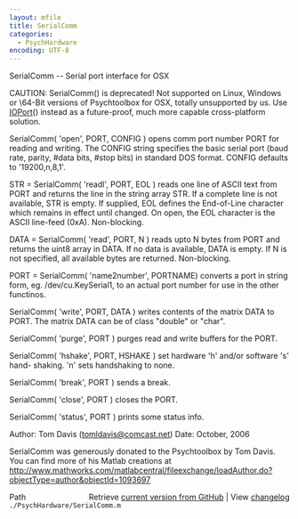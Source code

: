 ```yaml
---
layout: mfile
title: SerialComm
categories:
  - PsychHardware
encoding: UTF-8
---
```


SerialComm -- Serial port interface for OSX

CAUTION: SerialComm() is deprecated! Not supported on Linux, Windows or
\64-Bit versions of Psychtoolbox for OSX, totally unsupported by us. Use
[IOPort](/docs/IOPort)() instead as a future-proof, much more capable cross-platform
solution.

 SerialComm( 'open', PORT, CONFIG ) opens comm port number PORT for reading and
   writing. The CONFIG string specifies the basic serial port (baud rate,
   parity, #data bits, #stop bits) in standard DOS format. CONFIG defaults
   to '19200,n,8,1'.

 STR = SerialComm( 'readl', PORT, EOL ) reads one line of ASCII text from PORT
   and returns the line in the string array STR. If a complete line is
   not available, STR is empty. If supplied, EOL defines the End-of-Line
   character which remains in effect until changed. On open, the EOL
   character is the ASCII line-feed (0xA). Non-blocking.

 DATA = SerialComm( 'read', PORT, N ) reads upto N bytes from PORT and returns
   the uint8 array in DATA. If no data is available, DATA is empty. If N is
   not specified, all available bytes are returned. Non-blocking.

 PORT = SerialComm( 'name2number', PORTNAME) converts a port in string
   form, eg. /dev/cu.KeySerial1, to an actual port number for use in the
   other functinos.

 SerialComm( 'write', PORT, DATA ) writes contents of the matrix DATA to PORT.
   The matrix DATA can be of class "double" or "char".

 SerialComm( 'purge', PORT ) purges read and write buffers for the PORT.

 SerialComm( 'hshake', PORT, HSHAKE ) set hardware 'h' and/or software 's' hand-
   shaking. 'n' sets handshaking to none.

 SerialComm( 'break', PORT ) sends a break.

 SerialComm( 'close', PORT ) closes the PORT.

 SerialComm( 'status', PORT ) prints some status info.

Author: Tom Davis (tomldavis@comcast.net)
Date: October, 2006

SerialComm was generously donated to the Psychtoolbox by Tom Davis.  You
can find more of his Matlab creations at
http://www.mathworks.com/matlabcentral/fileexchange/loadAuthor.do?objectType=author&objectId=1093697


<div class="code_header" style="text-align:right;">
  <span style="float:left;">Path&nbsp;&nbsp;</span> <span class="counter">Retrieve <a href=
  "https://raw.github.com/Psychtoolbox-3/Psychtoolbox-3/beta/./PsychHardware/SerialComm.m">current version from GitHub</a> | View <a href=
  "https://github.com/Psychtoolbox-3/Psychtoolbox-3/commits/beta/./PsychHardware/SerialComm.m">changelog</a></span>
</div>
<div class="code">
  <code>./PsychHardware/SerialComm.m</code>
</div>
